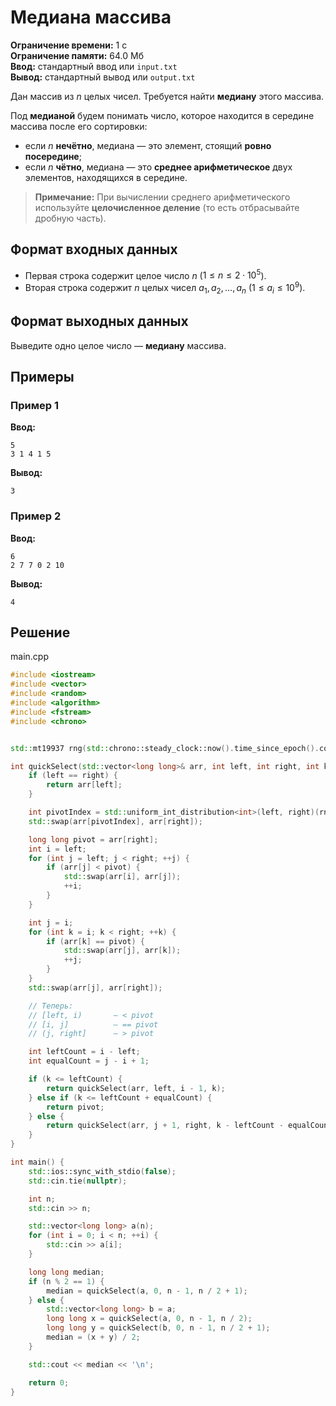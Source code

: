 # Медиана массива

**Ограничение времени:** 1 с  
**Ограничение памяти:** 64.0 Мб  
**Ввод:** стандартный ввод или `input.txt`  
**Вывод:** стандартный вывод или `output.txt`

Дан массив из $n$ целых чисел. Требуется найти **медиану** этого массива.

Под **медианой** будем понимать число, которое находится в середине массива после его сортировки:

- если $n$ **нечётно**, медиана — это элемент, стоящий **ровно посередине**;
- если $n$ **чётно**, медиана — это **среднее арифметическое** двух элементов, находящихся в середине.

> **Примечание:** При вычислении среднего арифметического используйте **целочисленное деление** (то есть отбрасывайте дробную часть).

## Формат входных данных

- Первая строка содержит целое число $n$ ($1 \leq n \leq 2 \cdot 10^5$).
- Вторая строка содержит $n$ целых чисел $a_1, a_2, \dots, a_n$ ($1 \leq a_i \leq 10^9$).

## Формат выходных данных

Выведите одно целое число — **медиану** массива.

## Примеры

### Пример 1

**Ввод:**
```
5
3 1 4 1 5
```

**Вывод:**
```
3
```

### Пример 2

**Ввод:**
```
6
2 7 7 0 2 10
```

**Вывод:**
```
4
```
## Решение

main.cpp
```cpp
#include <iostream>
#include <vector>
#include <random>
#include <algorithm>
#include <fstream>
#include <chrono>


std::mt19937 rng(std::chrono::steady_clock::now().time_since_epoch().count());

int quickSelect(std::vector<long long>& arr, int left, int right, int k) {
    if (left == right) {
        return arr[left];
    }

    int pivotIndex = std::uniform_int_distribution<int>(left, right)(rng);
    std::swap(arr[pivotIndex], arr[right]);

    long long pivot = arr[right];
    int i = left;
    for (int j = left; j < right; ++j) {
        if (arr[j] < pivot) {
            std::swap(arr[i], arr[j]);
            ++i;
        }
    }

    int j = i;
    for (int k = i; k < right; ++k) {
        if (arr[k] == pivot) {
            std::swap(arr[j], arr[k]);
            ++j;
        }
    }
    std::swap(arr[j], arr[right]);

    // Теперь:
    // [left, i)       — < pivot
    // [i, j]          — == pivot
    // (j, right]      — > pivot

    int leftCount = i - left;
    int equalCount = j - i + 1;

    if (k <= leftCount) {
        return quickSelect(arr, left, i - 1, k);
    } else if (k <= leftCount + equalCount) {
        return pivot;
    } else {
        return quickSelect(arr, j + 1, right, k - leftCount - equalCount);
    }
}

int main() {
    std::ios::sync_with_stdio(false);
    std::cin.tie(nullptr);

    int n;
    std::cin >> n;

    std::vector<long long> a(n);
    for (int i = 0; i < n; ++i) {
        std::cin >> a[i];
    }

    long long median;
    if (n % 2 == 1) {
        median = quickSelect(a, 0, n - 1, n / 2 + 1);
    } else {
        std::vector<long long> b = a;
        long long x = quickSelect(a, 0, n - 1, n / 2);
        long long y = quickSelect(b, 0, n - 1, n / 2 + 1);
        median = (x + y) / 2;
    }

    std::cout << median << '\n';

    return 0;
}
```
